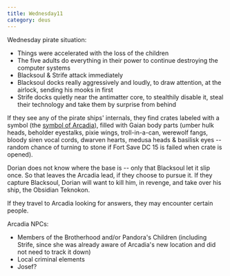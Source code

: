 ```yaml
---
title: Wednesday11
category: deus
---
```

Wednesday pirate situation:
* Things were accelerated with the loss of the children
* The five adults do everything in their power to continue destroying the computer systems
* Blacksoul &amp; Strife attack immediately
* Blacksoul docks really aggressively and loudly, to draw attention, at the airlock, sending his mooks in first
* Strife docks quietly near the antimatter core, to stealthily disable it, steal their technology and take them by surprise from behind

If they see any of the pirate ships' internals, they find crates labeled with a symbol (the [symbol of Arcadia](http://www.festivalarcadia.com/arcadia.jpg)), filled with Gaian body parts (umber hulk heads, beholder eyestalks, pixie wings, troll-in-a-can, werewolf fangs, bloody siren vocal cords, dwarven hearts, medusa heads &amp; basilisk eyes -- random chance of turning to stone if Fort Save DC 15 is failed when crate is opened).

Dorian does not know where the base is -- only that Blacksoul let it slip once. So that leaves the Arcadia lead, if they choose to pursue it. If they capture Blacksoul, Dorian will want to kill him, in revenge, and take over his ship, the Obsidian Teknokon.

If they travel to Arcadia looking for answers, they may encounter certain people.

Arcadia NPCs:
* Members of the Brotherhood and/or Pandora's Children (including Strife, since she was already aware of Arcadia's new location and did not need to track it down)
* Local criminal elements
* Josef?


